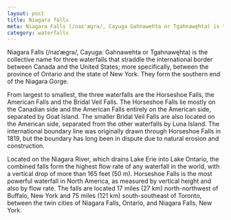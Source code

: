 ```yaml
---
layout: post
title: Niagara falls
meta: Niagara Falls (/naɪˈæɡrə/, Cayuga Gahnawehta or Tgahnawęhta) is the collective name for three waterfalls that straddle the international border between Canada and the United States; more specifically, between the province of Ontario and the state of New York. They form the southern end of the Niagara Gorge...
category: waterfalls
---
```


Niagara Falls (/naɪˈæɡrə/, Cayuga: Gahnawehta or Tgahnawęhta) is the collective name for three waterfalls that straddle the international border between Canada and the United States; more specifically, between the province of Ontario and the state of New York. They form the southern end of the Niagara Gorge.

From largest to smallest, the three waterfalls are the Horseshoe Falls, the American Falls and the Bridal Veil Falls. The Horseshoe Falls lie mostly on the Canadian side and the American Falls entirely on the American side, separated by Goat Island. The smaller Bridal Veil Falls are also located on the American side, separated from the other waterfalls by Luna Island. The international boundary line was originally drawn through Horseshoe Falls in 1819, but the boundary has long been in dispute due to natural erosion and construction.

Located on the Niagara River, which drains Lake Erie into Lake Ontario, the combined falls form the highest flow rate of any waterfall in the world, with a vertical drop of more than 165 feet (50 m). Horseshoe Falls is the most powerful waterfall in North America, as measured by vertical height and also by flow rate. The falls are located 17 miles (27 km) north-northwest of Buffalo, New York and 75 miles (121 km) south-southeast of Toronto, between the twin cities of Niagara Falls, Ontario, and Niagara Falls, New York.